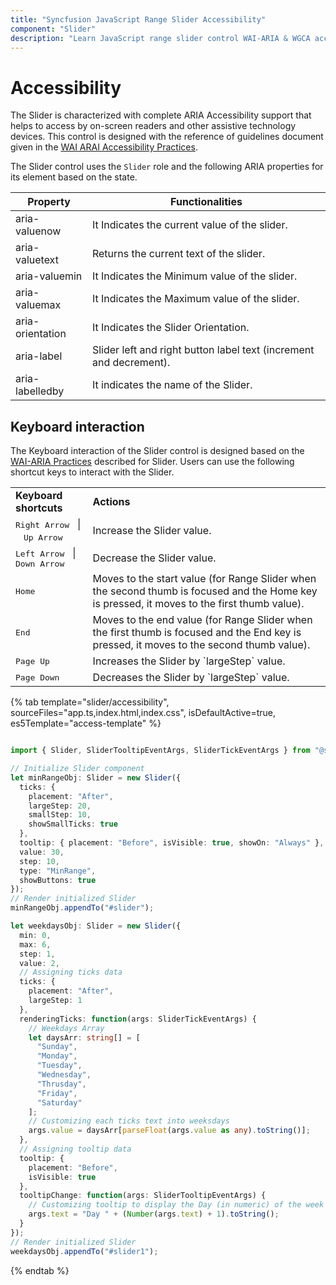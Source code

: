```yaml
---
title: "Syncfusion JavaScript Range Slider Accessibility"
component: "Slider"
description: "Learn JavaScript range slider control WAI-ARIA & WGCA accessibility standards, that helps to access slider via keyboard on-screen readers or assistive technology devices"
---
```


# Accessibility

The Slider is characterized with complete ARIA Accessibility support that helps to access
by on-screen readers and other assistive technology devices. This control is designed with the
reference of guidelines document given in the [WAI ARAI Accessibility Practices](https://www.w3.org/TR/wai-aria-practices/#slider).

The Slider control uses the `Slider` role and the following ARIA properties for its element based on the state.

| **Property** | **Functionalities** |
| --- | --- |
| aria-valuenow | It Indicates the current value of the slider. |
| aria-valuetext | Returns the current text of the slider. |
| aria-valuemin | It Indicates the Minimum value of the slider. |
| aria-valuemax | It Indicates the Maximum value of the slider. |
| aria-orientation | It Indicates the Slider Orientation. |
| aria-label | Slider left and right button label text (increment and decrement). |
| aria-labelledby | It indicates the name of the Slider. |

## Keyboard interaction

The Keyboard interaction of the Slider control is designed based on the
[WAI-ARIA Practices](https://www.w3.org/TR/wai-aria-practices/#slider ) described for Slider.
Users can use the following shortcut keys to interact with the Slider.

<!-- markdownlint-disable MD033 -->
<table>
<tr>
<td>
<b>Keyboard shortcuts</b></td><td>
<b>Actions</b></td></tr>
<tr>
<td>
<kbd>Right Arrow</kbd>&nbsp;&nbsp; &#124;&nbsp;&nbsp; <kbd>Up Arrow</kbd></td><td>
Increase the Slider value.
</td></tr>
<tr>
<td>
<kbd>Left Arrow</kbd>&nbsp;&nbsp; &#124;&nbsp;&nbsp; <kbd>Down Arrow</kbd></td><td>
Decrease the Slider value.</td></tr>
<tr>
<td>
<kbd>Home</kbd></td><td>
Moves to the start value (for Range Slider when the second thumb is focused and the Home key is pressed, it moves to the first thumb value).</td></tr>
<tr>
<td>
<kbd>End</kbd></td><td>
Moves to the end value (for Range Slider when the first thumb is focused and the End key is pressed, it moves to the second thumb value).</td></tr>
<tr>
<td>
<kbd>Page Up</kbd></td><td>
Increases the Slider by `largeStep` value.</td></tr>
<tr>
<td>
<kbd>Page Down</kbd></td><td>
Decreases the Slider by `largeStep` value.</td></tr>
</table>

{% tab template="slider/accessibility", sourceFiles="app.ts,index.html,index.css", isDefaultActive=true, es5Template="access-template" %}

```typescript

import { Slider, SliderTooltipEventArgs, SliderTickEventArgs } from "@syncfusion/ej2-inputs";

// Initialize Slider component
let minRangeObj: Slider = new Slider({
  ticks: {
    placement: "After",
    largeStep: 20,
    smallStep: 10,
    showSmallTicks: true
  },
  tooltip: { placement: "Before", isVisible: true, showOn: "Always" },
  value: 30,
  step: 10,
  type: "MinRange",
  showButtons: true
});
// Render initialized Slider
minRangeObj.appendTo("#slider");

let weekdaysObj: Slider = new Slider({
  min: 0,
  max: 6,
  step: 1,
  value: 2,
  // Assigning ticks data
  ticks: {
    placement: "After",
    largeStep: 1
  },
  renderingTicks: function(args: SliderTickEventArgs) {
    // Weekdays Array
    let daysArr: string[] = [
      "Sunday",
      "Monday",
      "Tuesday",
      "Wednesday",
      "Thrusday",
      "Friday",
      "Saturday"
    ];
    // Customizing each ticks text into weeksdays
    args.value = daysArr[parseFloat(args.value as any).toString()];
  },
  // Assigning tooltip data
  tooltip: {
    placement: "Before",
    isVisible: true
  },
  tooltipChange: function(args: SliderTooltipEventArgs) {
    // Customizing tooltip to display the Day (in numeric) of the week
    args.text = "Day " + (Number(args.text) + 1).toString();
  }
});
// Render initialized Slider
weekdaysObj.appendTo("#slider1");

```

{% endtab %}